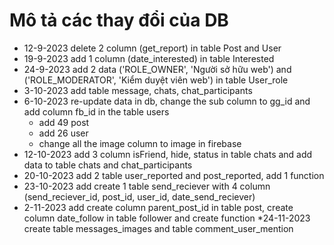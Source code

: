 # Mô tả các thay đổi của DB
  * 12-9-2023 delete 2 column (get_report) in table Post and User
  * 19-9-2023 add 1 column (date_interested) in table Interested
  * 24-9-2023 add 2 data ('ROLE_OWNER', 'Người sở hữu web') and ('ROLE_MODERATOR', 'Kiểm duyệt viên web') in table User_role
  * 3-10-2023 add table message, chats, chat_participants
  * 6-10-2023 re-update data in db, change the sub column to gg_id and add column fb_id in the table users
      - add 49 post
      - add 26 user
      - change all the image column to image in firebase
  * 12-10-2023 add 3 column isFriend, hide, status in table chats and add data to table chats and chat_participants
  * 20-10-2023 add 2 table user_reported and post_reported, add 1 function
  * 23-10-2023 add create 1 table send_reciever with 4 column (send_reciever_id, post_id, user_id, date_send_reciever)
  * 2-11-2023 add create column parent_post_id in table post, create column date_follow in table follower and create function 
  *24-11-2023 create table messages_images and table comment_user_mention


